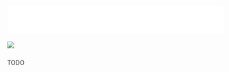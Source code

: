 <h1 align="left">
 <img src="https://raw.githubusercontent.com/evilswirles/evilswirles/refs/heads/main/hi.svg" alt="ratioooo" /> 
 <img src="https://skillicons.dev/icons?i=vscode,docker,html,css,py" />
 
</h1>

TODO

<!-- (code taken from [callum](https://github.com/callumisdumb)) -->
